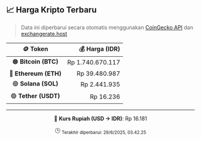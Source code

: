

<!-- HARGA_KRIPTO -->
## 📈 Harga Kripto Terbaru

> Data ini diperbarui secara otomatis menggunakan [CoinGecko API](https://www.coingecko.com/) dan [exchangerate.host](https://exchangerate.host/)

<div align="center">

| 🪙 Token | 💰 Harga (IDR) |
|:------:|---------------:|
| 🟠 **Bitcoin (BTC)**   | Rp 1.740.670.117 |
| 🔵 **Ethereum (ETH)**  | Rp 39.480.987 |
| 🟣 **Solana (SOL)**    | Rp 2.441.935 |
| 🟢 **Tether (USDT)**   | Rp 16.236 |

---

💱 **Kurs Rupiah (USD → IDR)**: Rp 16.181

🕒 <sub>Terakhir diperbarui: 29/6/2025, 03.42.25</sub>

</div>
<!-- /HARGA_KRIPTO -->